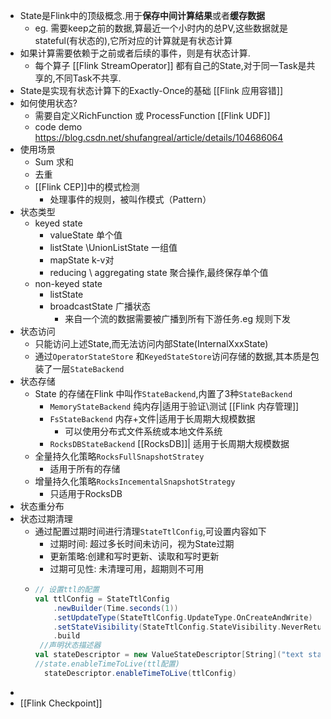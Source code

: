 - State是Flink中的顶级概念.用于**保存中间计算结果**或者**缓存数据**
	- eg. 需要keep之前的数据,算最近一个小时内的总PV,这些数据就是stateful(有状态的),它所对应的计算就是有状态计算
- 如果计算需要依赖于之前或者后续的事件，则是有状态计算.
	- 每个算子 [[Flink StreamOperator]] 都有自己的State,对于同一Task是共享的,不同Task不共享.
- State是实现有状态计算下的Exactly-Once的基础 [[Flink 应用容错]]
- 如何使用状态?
	- 需要自定义RichFunction 或 ProcessFunction [[Flink UDF]]
	- code demo https://blog.csdn.net/shufangreal/article/details/104686064
- 使用场景
	- Sum 求和
	- 去重
	- [[Flink CEP]]中的模式检测
		- 处理事件的规则，被叫作模式（Pattern）
- 状态类型
	- keyed state
		- valueState 单个值
		- listState \UnionListState 一组值
		- mapState k-v对
		- reducing \ aggregating state 聚合操作,最终保存单个值
	- non-keyed state
		- listState
		- broadcastState 广播状态
			- 来自一个流的数据需要被广播到所有下游任务.eg 规则下发
- 状态访问
	- 只能访问上述State,而无法访问内部State(InternalXxxState)
	- 通过`OperatorStateStore` 和`KeyedStateStore`访问存储的数据,其本质是包装了一层`StateBackend`
- 状态存储
	- State 的存储在Flink 中叫作`StateBackend`,内置了3种`StateBackend`
		- `MemoryStateBackend` 纯内存|适用于验证\测试 [[Flink 内存管理]]
		- `FsStateBackend` 内存+文件|适用于长周期大规模数据
			- 可以使用分布式文件系统或本地文件系统
		- `RocksDBStateBackend`  [[RocksDB]]| 适用于长周期大规模数据
	- 全量持久化策略`RocksFullSnapshotStratey`
		- 适用于所有的存储
	- 增量持久化策略`RocksIncementalSnapshotStrategy`
		- 只适用于RocksDB
- 状态重分布
- 状态过期清理
	- 通过配置过期时间进行清理`StateTtlConfig`,可设置内容如下
		- 过期时间: 超过多长时间未访问，视为State过期
		- 更新策略:创建和写时更新、读取和写时更新
		- 过期可见性: 未清理可用，超期则不可用
	- ```scala
	  // 设置ttl的配置
	  val ttlConfig = StateTtlConfig
	      .newBuilder(Time.seconds(1))
	      .setUpdateType(StateTtlConfig.UpdateType.OnCreateAndWrite)
	      .setStateVisibility(StateTtlConfig.StateVisibility.NeverReturnExpired)
	      .build
	   //声明状态描述器   
	  val stateDescriptor = new ValueStateDescriptor[String]("text state", classOf[String])
	  //state.enableTimeToLive(ttl配置)
	    stateDescriptor.enableTimeToLive(ttlConfig)
	  ```
-
- [[Flink Checkpoint]]
